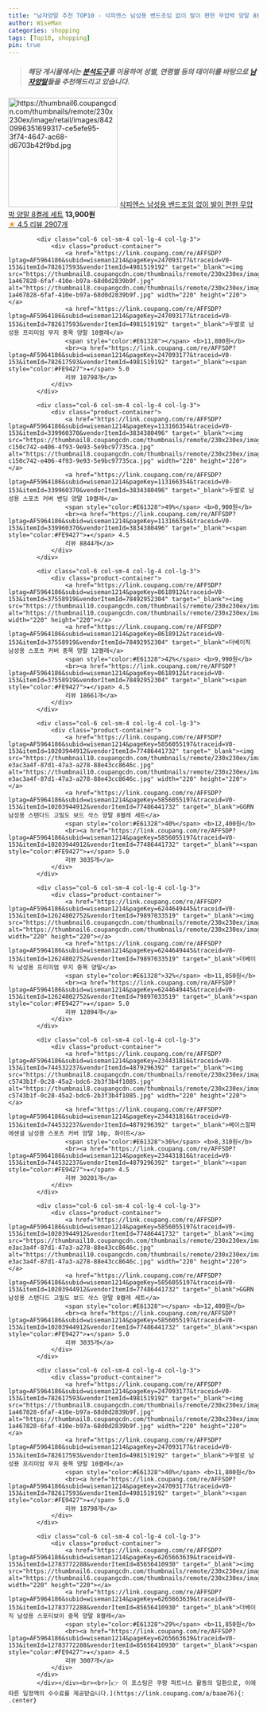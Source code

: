 ```yaml
---
title: "남자양말 추천 TOP10 - 삭피엔스 남성용 밴드조임 없이 발이 편한 무압박 양말 8켤레 세트"
author: WiseMan
categories: shopping
tags: [Top10, shopping]
pin: true
---
```


> ##### 해당 게시물에서는 [**분석도구**](https://itemscout.io/)를 이용하여 **성별**, **연령별** 등의 데이터를 바탕으로 [**남자양말**](https://link.coupang.com/a/baae76)들을 추천해드리고 있습니다.
<div class="container"><div class="row">
            <div class="col-6 col-sm-4 col-lg-4 col-lg-3">
                <div class="product-container">
                    <a href="https://link.coupang.com/re/AFFSDP?lptag=AF5964186&subid=wiseman1214&pageKey=6333431528&traceid=V0-153&itemId=13253790500&vendorItemId=80511600794" target="_blank"><img src="https://thumbnail6.coupangcdn.com/thumbnails/remote/230x230ex/image/retail/images/8420996351699317-ce5efe95-3f74-4647-ac68-d6703b42f9bd.jpg" alt="https://thumbnail6.coupangcdn.com/thumbnails/remote/230x230ex/image/retail/images/8420996351699317-ce5efe95-3f74-4647-ac68-d6703b42f9bd.jpg" width="220" height="220"></a>
                    <a href="https://link.coupang.com/re/AFFSDP?lptag=AF5964186&subid=wiseman1214&pageKey=6333431528&traceid=V0-153&itemId=13253790500&vendorItemId=80511600794" target="_blank">삭피엔스 남성용 밴드조임 없이 발이 편한 무압박 양말 8켤레 세트</a>
                    <span style="color:#E61328"></span> <b>13,900원</b>
                    <br><a href="https://link.coupang.com/re/AFFSDP?lptag=AF5964186&subid=wiseman1214&pageKey=6333431528&traceid=V0-153&itemId=13253790500&vendorItemId=80511600794" target="_blank"><span style="color:#FE9427">★</span> 4.5
                    리뷰 2907개</a>
                </div>
            </div>
            
            <div class="col-6 col-sm-4 col-lg-4 col-lg-3">
                <div class="product-container">
                    <a href="https://link.coupang.com/re/AFFSDP?lptag=AF5964186&subid=wiseman1214&pageKey=247093177&traceid=V0-153&itemId=782617593&vendorItemId=4981519192" target="_blank"><img src="https://thumbnail8.coupangcdn.com/thumbnails/remote/230x230ex/image/retail/images/3646639073713897-1a467828-6faf-410e-b97a-68d0d2839b9f.jpg" alt="https://thumbnail8.coupangcdn.com/thumbnails/remote/230x230ex/image/retail/images/3646639073713897-1a467828-6faf-410e-b97a-68d0d2839b9f.jpg" width="220" height="220"></a>
                    <a href="https://link.coupang.com/re/AFFSDP?lptag=AF5964186&subid=wiseman1214&pageKey=247093177&traceid=V0-153&itemId=782617593&vendorItemId=4981519192" target="_blank">두발로 남성용 프리미엄 무지 중목 양말 10켤레</a>
                    <span style="color:#E61328"></span> <b>11,800원</b>
                    <br><a href="https://link.coupang.com/re/AFFSDP?lptag=AF5964186&subid=wiseman1214&pageKey=247093177&traceid=V0-153&itemId=782617593&vendorItemId=4981519192" target="_blank"><span style="color:#FE9427">★</span> 5.0
                    리뷰 18798개</a>
                </div>
            </div>
            
            <div class="col-6 col-sm-4 col-lg-4 col-lg-3">
                <div class="product-container">
                    <a href="https://link.coupang.com/re/AFFSDP?lptag=AF5964186&subid=wiseman1214&pageKey=113166354&traceid=V0-153&itemId=339960370&vendorItemId=3834380496" target="_blank"><img src="https://thumbnail8.coupangcdn.com/thumbnails/remote/230x230ex/image/retail/images/1757067898399982-c150c742-e406-4f93-9e93-5e9bc97735ca.jpg" alt="https://thumbnail8.coupangcdn.com/thumbnails/remote/230x230ex/image/retail/images/1757067898399982-c150c742-e406-4f93-9e93-5e9bc97735ca.jpg" width="220" height="220"></a>
                    <a href="https://link.coupang.com/re/AFFSDP?lptag=AF5964186&subid=wiseman1214&pageKey=113166354&traceid=V0-153&itemId=339960370&vendorItemId=3834380496" target="_blank">두발로 남성용 스포츠 커버 밴딩 양말 10켤레</a>
                    <span style="color:#E61328">49%</span> <b>8,900원</b>
                    <br><a href="https://link.coupang.com/re/AFFSDP?lptag=AF5964186&subid=wiseman1214&pageKey=113166354&traceid=V0-153&itemId=339960370&vendorItemId=3834380496" target="_blank"><span style="color:#FE9427">★</span> 4.5
                    리뷰 8844개</a>
                </div>
            </div>
            
            <div class="col-6 col-sm-4 col-lg-4 col-lg-3">
                <div class="product-container">
                    <a href="https://link.coupang.com/re/AFFSDP?lptag=AF5964186&subid=wiseman1214&pageKey=8618912&traceid=V0-153&itemId=37558919&vendorItemId=78492952304" target="_blank"><img src="https://thumbnail10.coupangcdn.com/thumbnails/remote/230x230ex/image/vendor_inventory/38d7/1041a2d4d8f9a3c69b7d68b37f897b99f429ab901f64d2e74006a138a4ca.jpg" alt="https://thumbnail10.coupangcdn.com/thumbnails/remote/230x230ex/image/vendor_inventory/38d7/1041a2d4d8f9a3c69b7d68b37f897b99f429ab901f64d2e74006a138a4ca.jpg" width="220" height="220"></a>
                    <a href="https://link.coupang.com/re/AFFSDP?lptag=AF5964186&subid=wiseman1214&pageKey=8618912&traceid=V0-153&itemId=37558919&vendorItemId=78492952304" target="_blank">더베이직 남성용 스포츠 커버 중목 양말 12켤레</a>
                    <span style="color:#E61328">42%</span> <b>9,990원</b>
                    <br><a href="https://link.coupang.com/re/AFFSDP?lptag=AF5964186&subid=wiseman1214&pageKey=8618912&traceid=V0-153&itemId=37558919&vendorItemId=78492952304" target="_blank"><span style="color:#FE9427">★</span> 4.5
                    리뷰 18661개</a>
                </div>
            </div>
            
            <div class="col-6 col-sm-4 col-lg-4 col-lg-3">
                <div class="product-container">
                    <a href="https://link.coupang.com/re/AFFSDP?lptag=AF5964186&subid=wiseman1214&pageKey=5856055197&traceid=V0-153&itemId=10203944912&vendorItemId=77486441732" target="_blank"><img src="https://thumbnail10.coupangcdn.com/thumbnails/remote/230x230ex/image/retail/images/801995393766375-e3ac3a4f-87d1-47a3-a278-88e43cc8646c.jpg" alt="https://thumbnail10.coupangcdn.com/thumbnails/remote/230x230ex/image/retail/images/801995393766375-e3ac3a4f-87d1-47a3-a278-88e43cc8646c.jpg" width="220" height="220"></a>
                    <a href="https://link.coupang.com/re/AFFSDP?lptag=AF5964186&subid=wiseman1214&pageKey=5856055197&traceid=V0-153&itemId=10203944912&vendorItemId=77486441732" target="_blank">GGRN 남성용 스탠다드 고밀도 보드 삭스 양말 8켤레 세트</a>
                    <span style="color:#E61328">40%</span> <b>12,400원</b>
                    <br><a href="https://link.coupang.com/re/AFFSDP?lptag=AF5964186&subid=wiseman1214&pageKey=5856055197&traceid=V0-153&itemId=10203944912&vendorItemId=77486441732" target="_blank"><span style="color:#FE9427">★</span> 5.0
                    리뷰 3035개</a>
                </div>
            </div>
            
            <div class="col-6 col-sm-4 col-lg-4 col-lg-3">
                <div class="product-container">
                    <a href="https://link.coupang.com/re/AFFSDP?lptag=AF5964186&subid=wiseman1214&pageKey=6244649445&traceid=V0-153&itemId=12624802752&vendorItemId=79897033519" target="_blank"><img src="https://thumbnail6.coupangcdn.com/thumbnails/remote/230x230ex/image/vendor_inventory/c874/128714f532c7a68aced82d3459df2d01fbdcb1ef173be12b6e66bfacc1b0.jpg" alt="https://thumbnail6.coupangcdn.com/thumbnails/remote/230x230ex/image/vendor_inventory/c874/128714f532c7a68aced82d3459df2d01fbdcb1ef173be12b6e66bfacc1b0.jpg" width="220" height="220"></a>
                    <a href="https://link.coupang.com/re/AFFSDP?lptag=AF5964186&subid=wiseman1214&pageKey=6244649445&traceid=V0-153&itemId=12624802752&vendorItemId=79897033519" target="_blank">더베이직 남성용 프리미엄 무지 중목 양말</a>
                    <span style="color:#E61328">32%</span> <b>11,850원</b>
                    <br><a href="https://link.coupang.com/re/AFFSDP?lptag=AF5964186&subid=wiseman1214&pageKey=6244649445&traceid=V0-153&itemId=12624802752&vendorItemId=79897033519" target="_blank"><span style="color:#FE9427">★</span> 5.0
                    리뷰 12894개</a>
                </div>
            </div>
            
            <div class="col-6 col-sm-4 col-lg-4 col-lg-3">
                <div class="product-container">
                    <a href="https://link.coupang.com/re/AFFSDP?lptag=AF5964186&subid=wiseman1214&pageKey=234431816&traceid=V0-153&itemId=744532237&vendorItemId=4879296392" target="_blank"><img src="https://thumbnail8.coupangcdn.com/thumbnails/remote/230x230ex/image/retail/images/5828637879199-c5743b1f-0c28-45a2-bdc6-2b3f3b4f1085.jpg" alt="https://thumbnail8.coupangcdn.com/thumbnails/remote/230x230ex/image/retail/images/5828637879199-c5743b1f-0c28-45a2-bdc6-2b3f3b4f1085.jpg" width="220" height="220"></a>
                    <a href="https://link.coupang.com/re/AFFSDP?lptag=AF5964186&subid=wiseman1214&pageKey=234431816&traceid=V0-153&itemId=744532237&vendorItemId=4879296392" target="_blank">베이스알파에센셜 남성용 스포츠 커버 양말 10p, 화이트</a>
                    <span style="color:#E61328">36%</span> <b>8,310원</b>
                    <br><a href="https://link.coupang.com/re/AFFSDP?lptag=AF5964186&subid=wiseman1214&pageKey=234431816&traceid=V0-153&itemId=744532237&vendorItemId=4879296392" target="_blank"><span style="color:#FE9427">★</span> 4.5
                    리뷰 30201개</a>
                </div>
            </div>
            
            <div class="col-6 col-sm-4 col-lg-4 col-lg-3">
                <div class="product-container">
                    <a href="https://link.coupang.com/re/AFFSDP?lptag=AF5964186&subid=wiseman1214&pageKey=5856055197&traceid=V0-153&itemId=10203944912&vendorItemId=77486441732" target="_blank"><img src="https://thumbnail10.coupangcdn.com/thumbnails/remote/230x230ex/image/retail/images/801995393766375-e3ac3a4f-87d1-47a3-a278-88e43cc8646c.jpg" alt="https://thumbnail10.coupangcdn.com/thumbnails/remote/230x230ex/image/retail/images/801995393766375-e3ac3a4f-87d1-47a3-a278-88e43cc8646c.jpg" width="220" height="220"></a>
                    <a href="https://link.coupang.com/re/AFFSDP?lptag=AF5964186&subid=wiseman1214&pageKey=5856055197&traceid=V0-153&itemId=10203944912&vendorItemId=77486441732" target="_blank">GGRN 남성용 스탠다드 고밀도 보드 삭스 양말 8켤레 세트</a>
                    <span style="color:#E61328"></span> <b>12,400원</b>
                    <br><a href="https://link.coupang.com/re/AFFSDP?lptag=AF5964186&subid=wiseman1214&pageKey=5856055197&traceid=V0-153&itemId=10203944912&vendorItemId=77486441732" target="_blank"><span style="color:#FE9427">★</span> 5.0
                    리뷰 3035개</a>
                </div>
            </div>
            
            <div class="col-6 col-sm-4 col-lg-4 col-lg-3">
                <div class="product-container">
                    <a href="https://link.coupang.com/re/AFFSDP?lptag=AF5964186&subid=wiseman1214&pageKey=247093177&traceid=V0-153&itemId=782617593&vendorItemId=4981519192" target="_blank"><img src="https://thumbnail8.coupangcdn.com/thumbnails/remote/230x230ex/image/retail/images/3646639073713897-1a467828-6faf-410e-b97a-68d0d2839b9f.jpg" alt="https://thumbnail8.coupangcdn.com/thumbnails/remote/230x230ex/image/retail/images/3646639073713897-1a467828-6faf-410e-b97a-68d0d2839b9f.jpg" width="220" height="220"></a>
                    <a href="https://link.coupang.com/re/AFFSDP?lptag=AF5964186&subid=wiseman1214&pageKey=247093177&traceid=V0-153&itemId=782617593&vendorItemId=4981519192" target="_blank">두발로 남성용 프리미엄 무지 중목 양말 10켤레</a>
                    <span style="color:#E61328">40%</span> <b>11,800원</b>
                    <br><a href="https://link.coupang.com/re/AFFSDP?lptag=AF5964186&subid=wiseman1214&pageKey=247093177&traceid=V0-153&itemId=782617593&vendorItemId=4981519192" target="_blank"><span style="color:#FE9427">★</span> 5.0
                    리뷰 18798개</a>
                </div>
            </div>
            
            <div class="col-6 col-sm-4 col-lg-4 col-lg-3">
                <div class="product-container">
                    <a href="https://link.coupang.com/re/AFFSDP?lptag=AF5964186&subid=wiseman1214&pageKey=6265663639&traceid=V0-153&itemId=12783772288&vendorItemId=85656410930" target="_blank"><img src="https://thumbnail6.coupangcdn.com/thumbnails/remote/230x230ex/image/vendor_inventory/d3d5/24331fad849966225a7797a2196b1a86eec32f60294e565bd67b0c05ec30.jpg" alt="https://thumbnail6.coupangcdn.com/thumbnails/remote/230x230ex/image/vendor_inventory/d3d5/24331fad849966225a7797a2196b1a86eec32f60294e565bd67b0c05ec30.jpg" width="220" height="220"></a>
                    <a href="https://link.coupang.com/re/AFFSDP?lptag=AF5964186&subid=wiseman1214&pageKey=6265663639&traceid=V0-153&itemId=12783772288&vendorItemId=85656410930" target="_blank">더베이직 남성용 스포티보이 중목 양말 8켤레</a>
                    <span style="color:#E61328">29%</span> <b>11,850원</b>
                    <br><a href="https://link.coupang.com/re/AFFSDP?lptag=AF5964186&subid=wiseman1214&pageKey=6265663639&traceid=V0-153&itemId=12783772288&vendorItemId=85656410930" target="_blank"><span style="color:#FE9427">★</span> 4.5
                    리뷰 3007개</a>
                </div>
            </div>
            </div></div><br><br>[👉 이 포스팅은 쿠팡 파트너스 활동의 일환으로, 이에 따른 일정액의 수수료를 제공받습니다.](https://link.coupang.com/a/baae76){: .center}
